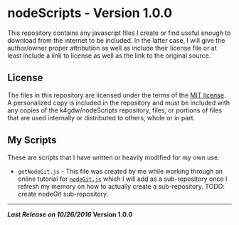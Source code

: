 # nodeScripts - Version 1.0.0

This repository contains any javascript files I create or find useful enough to
download from the internet to be included. In the latter case, I will give
the author/owner proper attribution as well as include their license file or at
least include a link to license as well as the link to the original source.

## License

The files in this repository are licensed under the terms of the
[MIT license][1]. A personalized copy is included in the repository and must be
included with any copies of the k4gdw/nodeScripts repository, files, or
portions of files that are used internally or distributed to others, whole or in
part.

## My Scripts

These are scripts that I have written or heavily modified for my own use.

* `getNodeGit.js` - This file was created by me while working through an online
  tutorial for [`nodeGit.js`][1] which I will add as a sub-repository once I
  refresh my memory on how to actually create a sub-repository.
  TODO: create nodeGit sub-repository.

--------------------------------------------------------------------------------
***Last Release on 10/26/2016* Version 1.0.0**

[1]: https://opensource.org/licenses/MIT "Information on the license (MIT) from The Open Source Initiative (OSI)" 
[2]: http://www.nodegit.org/ "Offical NodeGit web site."